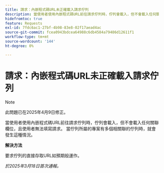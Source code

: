 ```yaml
---
title: 請求：內嵌程式碼URL未正確載入請求佇列
description: 當使用者使用內嵌程式碼URL前往請求佇列時，佇列會載入，但不會載入任何關聯欄位，且使用者無法填寫請求。 當佇列所屬的專案有多個相關聯的佇列時，就會發生這種情況
hidefromtoc: true
feature: Requests
exl-id: 7fdc6ac1-27bf-4b98-83e8-02f17aead4ac
source-git-commit: fcea0943bdcea64988c6db4584a79486d12611f1
workflow-type: tm+mt
source-wordcount: '144'
ht-degree: 0%

---
```


# 請求：內嵌程式碼URL未正確載入請求佇列

>[!NOTE]
>
>此問題已在2025年4月9日修正。

當使用者使用內嵌程式碼URL前往請求佇列時，佇列會載入，但不會載入任何關聯欄位，且使用者無法填寫請求。 當佇列所屬的專案有多個相關聯的佇列時，就會發生這種情況。

**解決方法**

要求佇列的直接存取URL如預期般運作。

_於2025年3月18日首次通報。_

